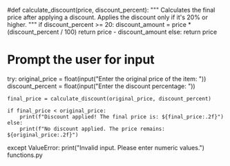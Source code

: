 #def calculate_discount(price, discount_percent):
    """
    Calculates the final price after applying a discount.
    Applies the discount only if it's 20% or higher.
    """
    if discount_percent >= 20:
        discount_amount = price * (discount_percent / 100)
        return price - discount_amount
    else:
        return price

# Prompt the user for input
try:
    original_price = float(input("Enter the original price of the item: "))
    discount_percent = float(input("Enter the discount percentage: "))

    final_price = calculate_discount(original_price, discount_percent)

    if final_price < original_price:
        print(f"Discount applied! The final price is: ${final_price:.2f}")
    else:
        print(f"No discount applied. The price remains: ${original_price:.2f}")
except ValueError:
    print("Invalid input. Please enter numeric values.")
 functions.py

